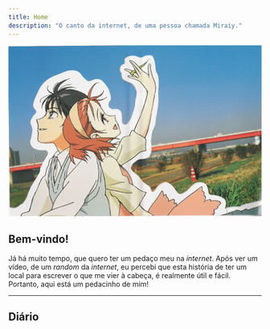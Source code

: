 ```yaml
---
title: Home
description: "O canto da internet, de uma pessoa chamada Miraiy."
---
```


![Imagem](cWCSxMq.jpg)

## Bem-vindo!

Já há muito tempo, que quero ter um pedaço meu na *internet*. Após ver um vídeo, de um *random* da *internet*, eu percebi que esta história de ter um local para escrever o que me vier à cabeça, é realmente útil e fácil. Portanto, aqui está um pedacinho de mim!



---


## Diário